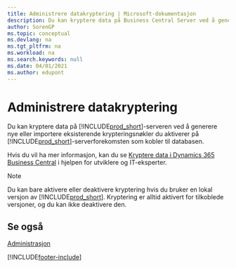 ```yaml
---
title: Administrere datakryptering | Microsoft-dokumentasjon
description: Du kan kryptere data på Business Central Server ved å generere nye eller importere eksisterende krypteringsnøkler du aktiverer på serveren.
author: SorenGP
ms.topic: conceptual
ms.devlang: na
ms.tgt_pltfrm: na
ms.workload: na
ms.search.keywords: null
ms.date: 04/01/2021
ms.author: edupont
---
```

# Administrere datakryptering
Du kan kryptere data på [!INCLUDE[prod_short](includes/prod_short.md)]-serveren ved å generere nye eller importere eksisterende krypteringsnøkler du aktiverer på [!INCLUDE[prod_short](includes/prod_short.md)]-serverforekomsten som kobler til databasen.

Hvis du vil ha mer informasjon, kan du se [Kryptere data i Dynamics 365 Business Central](/dynamics365/business-central/dev-itpro/developer/devenv-encrypting-data) i hjelpen for utviklere og IT-eksperter.

> [!Note]
> Du kan bare aktivere eller deaktivere kryptering hvis du bruker en lokal versjon av [!INCLUDE[prod_short](includes/prod_short.md)]. Kryptering er alltid aktivert for tilkoblede versjoner, og du kan ikke deaktivere den.

## Se også  
[Administrasjon](admin-setup-and-administration.md)


[!INCLUDE[footer-include](includes/footer-banner.md)]